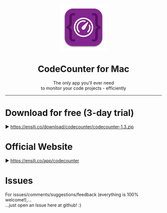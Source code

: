 <p align=center>
  <img height="150px" src="https://github.com/enSili-co/codecounter/raw/main/images/logo.png"/>
</p>
<h1 align=center>CodeCounter for Mac</h1>
<p align=center>
  The only app you'll ever need<br>to monitor your code projects - efficiently
</p>


---

# Download for free (3-day trial)

▶︎ https://ensili.co/download/codecounter/codecounter-1.3.zip

# Official Website

▶︎ https://ensili.co/app/codecounter

# Issues

For issues/comments/suggestions/feedback (everything is 100% welcome!),...    
...just open an Issue here at github! :)
